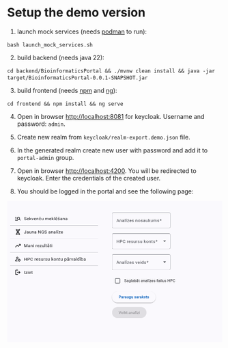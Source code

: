 
# Setup the demo version

1. launch mock services (needs [podman](https://podman.io/) to run):
```
bash launch_mock_services.sh
```

2. build backend (needs java 22):
```
cd backend/BioinformaticsPortal && ./mvnw clean install && java -jar target/BioinformaticsPortal-0.0.1-SNAPSHOT.jar
```

3. build frontend (needs [npm](https://www.npmjs.com/) and [ng](https://angular.dev/tools/cli/setup-local)):
```
cd frontend && npm install && ng serve
```

4. Open in browser [http://localhost:8081](http://localhost:8081) for keycloak. Username and password: `admin`.

5. Create new realm from `keycloak/realm-export.demo.json` file.

6. In the generated realm create new user with password and add it to `portal-admin` group.

7. Open in browser [http://localhost:4200](http://localhost:4200). You will be redirected to keycloak. Enter the credentials of the created user.

8. You should be logged in the portal and see the following page:

![portal](pic/portal.png)
